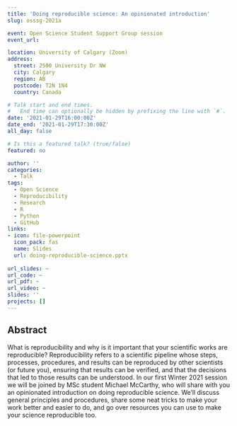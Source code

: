 ```yaml
---
title: 'Doing reproducible science: An opinionated introduction'
slug: osssg-2021a

event: Open Science Student Support Group session
event_url: 

location: University of Calgary (Zoom)
address:
  street: 2500 University Dr NW 
  city: Calgary
  region: AB
  postcode: T2N 1N4
  country: Canada

# Talk start and end times.
#   End time can optionally be hidden by prefixing the line with `#`.
date: '2021-01-29T16:00:00Z'
date_end: '2021-01-29T17:30:00Z'
all_day: false

# Is this a featured talk? (true/false)
featured: no

author: ''
categories:
  - Talk
tags:
  - Open Science
  - Reproducibility
  - Research
  - R
  - Python
  - GitHub
links:
- icon: file-powerpoint
  icon_pack: fas
  name: Slides
  url: doing-reproducible-science.pptx
  
url_slides: ~
url_code: ~
url_pdf: ~
url_video: ~
slides: ''
projects: []
---
```


## Abstract

What is reproducibility and why is it important that your scientific works are reproducible? Reproducibility refers to a scientific pipeline whose steps, processes, procedures, and results can be reproduced by other scientists (or future you), ensuring that results can be verified, and that the decisions that led to those results can be understood. In our first Winter 2021 session we will be joined by MSc student Michael McCarthy, who will share with you an opinionated introduction on doing reproducible science. We’ll discuss general principles and procedures, share some neat tricks to make your work better and easier to do, and go over resources you can use to make your science reproducible too.
